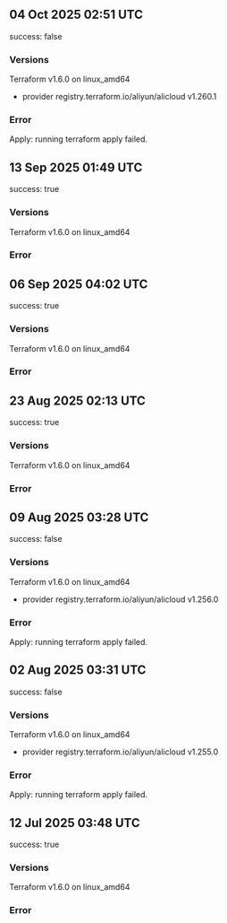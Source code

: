 ## 04 Oct 2025 02:51 UTC

success: false

### Versions

Terraform v1.6.0
on linux_amd64
+ provider registry.terraform.io/aliyun/alicloud v1.260.1

### Error

Apply: running terraform apply failed.
## 13 Sep 2025 01:49 UTC

success: true

### Versions

Terraform v1.6.0
on linux_amd64

### Error

## 06 Sep 2025 04:02 UTC

success: true

### Versions

Terraform v1.6.0
on linux_amd64

### Error

## 23 Aug 2025 02:13 UTC

success: true

### Versions

Terraform v1.6.0
on linux_amd64

### Error

## 09 Aug 2025 03:28 UTC

success: false

### Versions

Terraform v1.6.0
on linux_amd64
+ provider registry.terraform.io/aliyun/alicloud v1.256.0

### Error

Apply: running terraform apply failed.
## 02 Aug 2025 03:31 UTC

success: false

### Versions

Terraform v1.6.0
on linux_amd64
+ provider registry.terraform.io/aliyun/alicloud v1.255.0

### Error

Apply: running terraform apply failed.
## 12 Jul 2025 03:48 UTC

success: true

### Versions

Terraform v1.6.0
on linux_amd64

### Error

